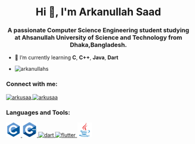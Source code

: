 <h1 align="center">Hi 👋, I'm Arkanullah Saad</h1>
<h3 align="center">A passionate Computer Science Engineering student studying at Ahsanullah University of Science and Technology   from    Dhaka,Bangladesh.</h3>

- 🌱 I’m currently learning **C**, **C++**, **Java**, **Dart**
- <p align="left"> <img src="https://komarev.com/ghpvc/?username=arkanullahs&label=Profile%20views&color=0e75b6&style=flat" alt="arkanullahs" /> </p>

<h3 align="left">Connect with me:</h3>
<p align="left">
    <a href="https://fb.com/arkusaa" target="blank">
        <img align="center" src="https://raw.githubusercontent.com/rahuldkjain/github-profile-readme-generator/master/src/images/icons/Social/facebook.svg" alt="arkusaa" height="30" width="40" />
    </a>
    <a href="https://instagram.com/arkusaa" target="blank">
        <img align="center" src="https://raw.githubusercontent.com/rahuldkjain/github-profile-readme-generator/master/src/images/icons/Social/instagram.svg" alt="arkusaa" height="30" width="40" />
    </a>
</p>

<h3 align="left">Languages and Tools:</h3>
<p align="left"> <a href="https://www.cprogramming.com/" target="_blank" rel="noreferrer"> <img src="https://raw.githubusercontent.com/devicons/devicon/master/icons/c/c-original.svg" alt="c" width="40" height="40"/> </a> <a href="https://www.w3schools.com/cpp/" target="_blank" rel="noreferrer"> <img src="https://raw.githubusercontent.com/devicons/devicon/master/icons/cplusplus/cplusplus-original.svg" alt="cplusplus" width="40" height="40"/> </a> <a href="https://dart.dev" target="_blank" rel="noreferrer"> <img src="https://www.vectorlogo.zone/logos/dartlang/dartlang-icon.svg" alt="dart" width="40" height="40"/> </a> <a href="https://flutter.dev" target="_blank" rel="noreferrer"> <img src="https://www.vectorlogo.zone/logos/flutterio/flutterio-icon.svg" alt="flutter" width="40" height="40"/> </a> <a href="https://www.java.com" target="_blank" rel="noreferrer"> <img src="https://raw.githubusercontent.com/devicons/devicon/master/icons/java/java-original.svg" alt="java" width="40" height="40"/> </a> </p>


</p>
